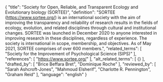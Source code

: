 {
  "title": "Society for Open, Reliable, and Transparent Ecology and Evolutionary biology (SORTEE)",
  "definition": "SORTEE (https://www.sortee.org/) is an international society with the aim of improving the transparency and reliability of research results in the fields of ecology, evolution, and related disciplines through cultural and institutional changes. SORTEE was launched in December 2020 to anyone interested in improving research in these disciplines, regardless of experience. The society is international in scope, membership, and objectives. As of May 2021, SORTEE comprises of over 600 members.",
  "related_terms": [
    "Society for the Improvement of Psychological Science (SIPS)"
  ],
  "references": [
    "https://www.sortee.org/"
  ],
  "alt_related_terms": [
    {}
  ],
  "drafted_by": [
    "Brice Beffara Bret",
    "Dominique Roche"
  ],
  "reviewed_by": [
    "Sarah Ashcroft-Jones",
    "Mahmoud Elsherif",
    "Charlotte R. Pennington",
    "Graham Reid"
  ],
  "language": "english"
}

